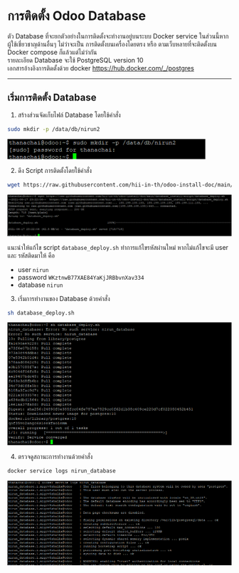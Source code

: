 # การติดตั้ง Odoo Database
ตัว Database ที่จะยกตัวอย่างในการติดตั้งจะทำงานอยู่บนระบบ Docker service ในส่วนนี้หากผู้ใช้เชี่ยวชาญด้านอื่นๆ ไม่ว่าจะเป็น การติดตั้งบนเครื่องโดยตรง หรือ ตามเว็บหลายที่จะติดตั้งบน Docker compose ก็แล้วแต่ไม่ว่ากัน  
รายละเอียด Database จะใช้ PostgreSQL version 10  
เอกสารอ้างอิงการติดตั้งด้วย docker https://hub.docker.com/_/postgres

---
## เริ่มการติดตั้ง Database
1. สร้างส่วนจัดเก็บไฟล์ Database โดยใช้คำสั่ง
```sh
sudo mkdir -p /data/db/nirun2
```
![รูปภาพการทำคำสั่ง mkdir -p](image/1.png)

2. ดึง Script การติดตั้งโดยใช้คำสั่ง
```sh
wget https://raw.githubusercontent.com/hii-in-th/odoo-install-doc/main/database_install/script/database_deploy.sh
```
![รูปภาพการทำคำสั่ง wget](image/2.png)

แนะนำให้แก้ไข script `database_deploy.sh` ทำการแก้ไขรหัสผ่านใหม่ หากไม่แก้ไขจะมี user และ รหัสติดมาให้ คือ
- user `nirun`
- password `WKztnwB77XAE84YaKjJRBbvnXav334`
- database `nirun`

3. เริ่มการทำงานของ Database ด้วยคำสั่ง
```sh
sh database_deploy.sh
```
![รูปภาพการทำคำสั่ง sh database_deploy.sh](image/3.png)

4. ตรวจดูสถานะการทำงานด้วยคำสั่ง
```sh
docker service logs nirun_database
```
![รูปภาพการทำคำสั่ง docker service logs nirun_database](image/4.png)
